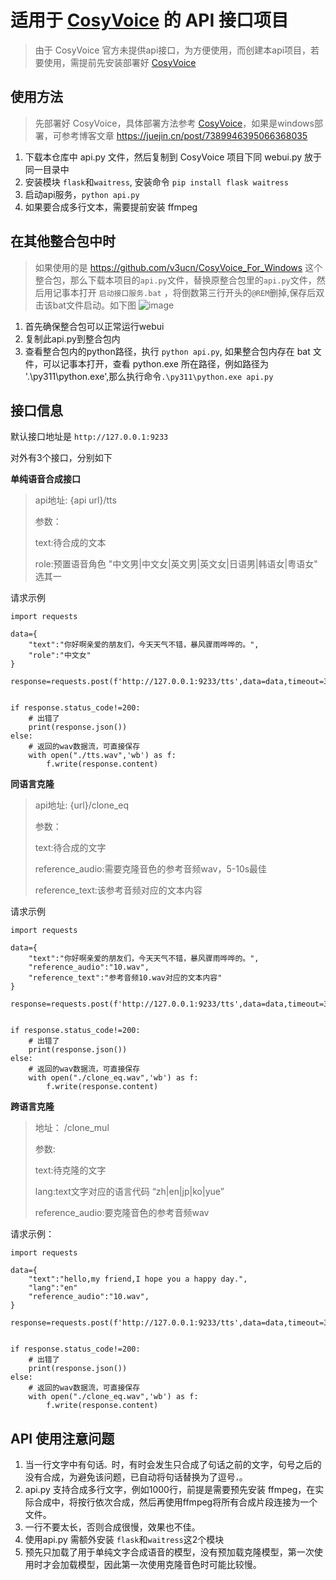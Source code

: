 # 适用于 [CosyVoice](https://github.com/FunAudioLLM/CosyVoice) 的 API 接口项目

> 由于 CosyVoice 官方未提供api接口，为方便使用，而创建本api项目，若要使用，需提前先安装部署好 [CosyVoice](https://github.com/FunAudioLLM/CosyVoice)



## 使用方法

> 先部署好 CosyVoice，具体部署方法参考 [CosyVoice](https://github.com/FunAudioLLM/CosyVoice)，如果是windows部署，可参考博客文章 https://juejin.cn/post/7389946395066368035

1. 下载本仓库中 api.py 文件，然后复制到 CosyVoice 项目下同 webui.py 放于同一目录中
2. 安装模块 `flask`和`waitress`, 安装命令 `pip install flask waitress`
3. 启动api服务，`python api.py`
4. 如果要合成多行文本，需要提前安装 ffmpeg


## 在其他整合包中时

>如果使用的是 https://github.com/v3ucn/CosyVoice_For_Windows 这个整合包，那么下载本项目的`api.py`文件，替换原整合包里的`api.py`文件，然后用记事本打开 `启动接口服务.bat` ，将倒数第三行开头的`@REM`删掉,保存后双击该bat文件启动。如下图
>![image](https://github.com/user-attachments/assets/a4ee924e-f210-48e4-a0c2-09e881a36cf6)


1. 首先确保整合包可以正常运行webui
2. 复制此api.py到整合包内
3. 查看整合包内的python路径，执行 `python api.py`, 如果整合包内存在 bat 文件，可以记事本打开，查看 python.exe 所在路径，例如路径为 '.\py311\python.exe',那么执行命令`.\py311\python.exe api.py` 



## 接口信息

默认接口地址是 `http://127.0.0.1:9233`


对外有3个接口，分别如下

**单纯语音合成接口**

> api地址: {api url}/tts
>
> 参数：
> 
> text:待合成的文本
> 
> role:预置语音角色 "中文男|中文女|英文男|英文女|日语男|韩语女|粤语女" 选其一

请求示例

```
import requests

data={
    "text":"你好啊亲爱的朋友们，今天天气不错，暴风骤雨哗哗的。",
    "role":"中文女"
}

response=requests.post(f'http://127.0.0.1:9233/tts',data=data,timeout=3600)


if response.status_code!=200:
    # 出错了
    print(response.json())
else:
    # 返回的wav数据流，可直接保存
    with open("./tts.wav",'wb') as f:
        f.write(response.content)

```


**同语言克隆**

> api地址: {url}/clone_eq
>
> 参数：
>
> text:待合成的文字
> 
> reference_audio:需要克隆音色的参考音频wav，5-10s最佳
> 
> reference_text:该参考音频对应的文本内容

请求示例

```
import requests

data={
    "text":"你好啊亲爱的朋友们，今天天气不错，暴风骤雨哗哗的。",
    "reference_audio":"10.wav",
    "reference_text":"参考音频10.wav对应的文本内容"
}

response=requests.post(f'http://127.0.0.1:9233/tts',data=data,timeout=3600)


if response.status_code!=200:
    # 出错了
    print(response.json())
else:
    # 返回的wav数据流，可直接保存
    with open("./clone_eq.wav",'wb') as f:
        f.write(response.content)

```


**跨语言克隆**

> 地址： /clone_mul
> 
> 参数:
>
> text:待克隆的文字
> 
> lang:text文字对应的语言代码  “zh|en|jp|ko|yue”
> 
> reference_audio:要克隆音色的参考音频wav

请求示例：

```
import requests

data={
    "text":"hello,my friend,I hope you a happy day.",
    "lang":"en"
    "reference_audio":"10.wav",
}

response=requests.post(f'http://127.0.0.1:9233/tts',data=data,timeout=3600)


if response.status_code!=200:
    # 出错了
    print(response.json())
else:
    # 返回的wav数据流，可直接保存
    with open("./clone_eq.wav",'wb') as f:
        f.write(response.content)

```


## API 使用注意问题

1. 当一行文字中有句话`。`时，有时会发生只合成了句话之前的文字，句号之后的没有合成，为避免该问题，已自动将句话替换为了逗号`，`。
2. api.py 支持合成多行文字，例如1000行，前提是需要预先安装 ffmpeg，在实际合成中，将按行依次合成，然后再使用ffmpeg将所有合成片段连接为一个文件。
3. 一行不要太长，否则合成很慢，效果也不佳。
4. 使用api.py 需额外安装 `flask`和`waitress`这2个模块
5. 预先只加载了用于单纯文字合成语音的模型，没有预加载克隆模型，第一次使用时才会加载模型，因此第一次使用克隆音色时可能比较慢。
